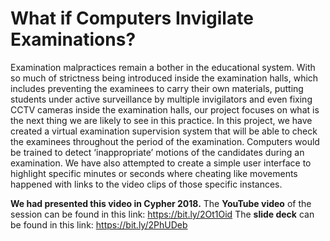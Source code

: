 # What if Computers Invigilate Examinations?
Examination malpractices remain a bother in the educational system. With so much of strictness being introduced inside the examination halls, which includes preventing the examinees to carry their own materials, putting students under active surveillance by multiple invigilators and even fixing CCTV cameras inside the examination halls, our project focuses on what is the next thing we are likely to see in this practice. In this project, we have created a virtual examination supervision system that will be able to check the examinees throughout the period of the examination. Computers would be trained to detect ‘inappropriate’ motions of the candidates during an examination. We have also attempted to create a simple user interface to highlight specific minutes or seconds where cheating like movements happened with links to the video clips of those specific instances.

**We had presented this video in Cypher 2018.**
The **YouTube video** of the session can be found in this link: https://bit.ly/2Ot1Oid 
The **slide deck** can be found in this link: https://bit.ly/2PhUDeb
